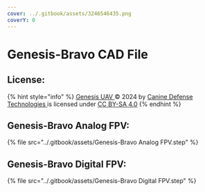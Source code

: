 ```yaml
---
cover: ../.gitbook/assets/3246546435.png
coverY: 0
---
```


# Genesis-Bravo CAD File

## License:

{% hint style="info" %}
[Genesis UAV ](https://docs.k9defense.tech/v/genesis/)© 2024 by [Canine Defense Technologies ](https://www.k9defense.tech/)is licensed under [CC BY-SA 4.0](https://creativecommons.org/licenses/by-sa/4.0/?ref=chooser-v1)
{% endhint %}

## Genesis-Bravo Analog FPV:

{% file src="../.gitbook/assets/Genesis-Bravo Analog FPV.step" %}



## Genesis-Bravo Digital FPV:

{% file src="../.gitbook/assets/Genesis-Bravo Digital FPV.step" %}

